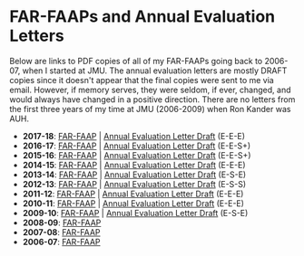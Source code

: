 # FAR-FAAPs and Annual Evaluation Letters

Below are links to PDF copies of all of my FAR-FAAPs going back to 2006-07, when I started at JMU. The annual evaluation letters are mostly DRAFT copies since it doesn't appear that the final copies were sent to me via email. However, if memory serves, they were seldom, if ever, changed, and would always have changed in a positive direction. There are no letters from the first three years of my time at JMU (2006-2009) when Ron Kander was AUH.

* **2017-18**: [FAR-FAAP](https://github.com/morphatic/isat-portfolio/raw/master/supporting_materials/far-faaps/2017-18_FAR-FAAP_Benton.pdf) | [Annual Evaluation Letter Draft](https://github.com/morphatic/isat-portfolio/raw/master/supporting_materials/far-faaps/2017-18_AnnualEvalLetter_Benton_DRAFT.pdf) (E-E-E)
* **2016-17**: [FAR-FAAP](https://github.com/morphatic/isat-portfolio/raw/master/supporting_materials/far-faaps/2016-17_FAR-FAAP_Benton.pdf) | [Annual Evaluation Letter Draft](https://github.com/morphatic/isat-portfolio/raw/master/supporting_materials/far-faaps/2016-17_AnnualEvalLetter_Benton_DRAFT.pdf) (E-E-S+)
* **2015-16**: [FAR-FAAP](https://github.com/morphatic/isat-portfolio/raw/master/supporting_materials/far-faaps/2015-16_FAR-FAAP_Benton.pdf) | [Annual Evaluation Letter Draft](https://github.com/morphatic/isat-portfolio/raw/master/supporting_materials/far-faaps/2015-16_AnnualEvalLetter_Benton_DRAFT.pdf) (E-E-S+)
* **2014-15**: [FAR-FAAP](https://github.com/morphatic/isat-portfolio/raw/master/supporting_materials/far-faaps/2014-15_FAR-FAAP_Benton.pdf) | [Annual Evaluation Letter Draft](https://github.com/morphatic/isat-portfolio/raw/master/supporting_materials/far-faaps/2014-15_AnnualEvalLetter_Benton_DRAFT.pdf) (E-E-E)
* **2013-14**: [FAR-FAAP](https://github.com/morphatic/isat-portfolio/raw/master/supporting_materials/far-faaps/2013-14_FAR-FAAP_Benton.pdf) | [Annual Evaluation Letter Draft](https://github.com/morphatic/isat-portfolio/raw/master/supporting_materials/far-faaps/2013-14_AnnualEvalLetter_Benton_DRAFT.pdf) (E-S-E)
* **2012-13**: [FAR-FAAP](https://github.com/morphatic/isat-portfolio/raw/master/supporting_materials/far-faaps/2012-13_FAR-FAAP_Benton.pdf) | [Annual Evaluation Letter Draft](https://github.com/morphatic/isat-portfolio/raw/master/supporting_materials/far-faaps/2012-13_AnnualEvalLetter_Benton_DRAFT.pdf) (E-S-S)
* **2011-12**: [FAR-FAAP](https://github.com/morphatic/isat-portfolio/raw/master/supporting_materials/far-faaps/2011-12_FAR-FAAP_Benton.pdf) | [Annual Evaluation Letter Draft](https://github.com/morphatic/isat-portfolio/raw/master/supporting_materials/far-faaps/2011-12_AnnualEvalLetter_Benton_DRAFT.pdf) (E-E-E)
* **2010-11**: [FAR-FAAP](https://github.com/morphatic/isat-portfolio/raw/master/supporting_materials/far-faaps/2010-11_FAR-FAAP_Benton.pdf) | [Annual Evaluation Letter Draft](https://github.com/morphatic/isat-portfolio/raw/master/supporting_materials/far-faaps/2010-11_AnnualEvalLetter_Benton_DRAFT.pdf) (E-E-E)
* **2009-10**: [FAR-FAAP](https://github.com/morphatic/isat-portfolio/raw/master/supporting_materials/far-faaps/2009-10_FAR-FAAP_Benton.pdf) | [Annual Evaluation Letter Draft](https://github.com/morphatic/isat-portfolio/raw/master/supporting_materials/far-faaps/2009-10_AnnualEvalLetter_Benton_DRAFT.pdf) (E-S-E)
* **2008-09**: [FAR-FAAP](https://github.com/morphatic/isat-portfolio/raw/master/supporting_materials/far-faaps/2008-09_FAR-FAAP_Benton.pdf)
* **2007-08**: [FAR-FAAP](https://github.com/morphatic/isat-portfolio/raw/master/supporting_materials/far-faaps/2007-08_FAR-FAAP_Benton.pdf)
* **2006-07**: [FAR-FAAP](https://github.com/morphatic/isat-portfolio/raw/master/supporting_materials/far-faaps/2006-07_FAR-FAAP_Benton.pdf)
